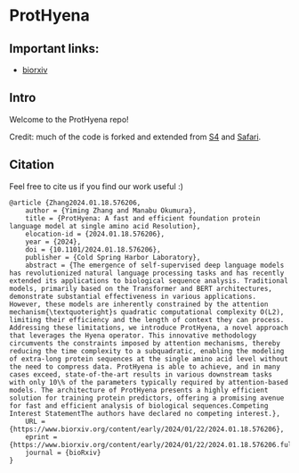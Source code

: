 # ProtHyena


## Important links:  
- [biorxiv](https://www.biorxiv.org/content/10.1101/2024.01.18.576206v1)  

## Intro

Welcome to the ProtHyena repo! 


  
Credit: much of the code is forked and extended from [S4](https://github.com/HazyResearch/state-spaces) and [Safari](https://github.com/HazyResearch/safari).


## Citation

Feel free to cite us if you find our work useful :)  
```
@article {Zhang2024.01.18.576206,
	author = {Yiming Zhang and Manabu Okumura},
	title = {ProtHyena: A fast and efficient foundation protein language model at single amino acid Resolution},
	elocation-id = {2024.01.18.576206},
	year = {2024},
	doi = {10.1101/2024.01.18.576206},
	publisher = {Cold Spring Harbor Laboratory},
	abstract = {The emergence of self-supervised deep language models has revolutionized natural language processing tasks and has recently extended its applications to biological sequence analysis. Traditional models, primarily based on the Transformer and BERT architectures, demonstrate substantial effectiveness in various applications. However, these models are inherently constrained by the attention mechanism{\textquoteright}s quadratic computational complexity O(L2), limiting their efficiency and the length of context they can process. Addressing these limitations, we introduce ProtHyena, a novel approach that leverages the Hyena operator. This innovative methodology circumvents the constraints imposed by attention mechanisms, thereby reducing the time complexity to a subquadratic, enabling the modeling of extra-long protein sequences at the single amino acid level without the need to compress data. ProtHyena is able to achieve, and in many cases exceed, state-of-the-art results in various downstream tasks with only 10\% of the parameters typically required by attention-based models. The architecture of ProtHyena presents a highly efficient solution for training protein predictors, offering a promising avenue for fast and efficient analysis of biological sequences.Competing Interest StatementThe authors have declared no competing interest.},
	URL = {https://www.biorxiv.org/content/early/2024/01/22/2024.01.18.576206},
	eprint = {https://www.biorxiv.org/content/early/2024/01/22/2024.01.18.576206.full.pdf},
	journal = {bioRxiv}
}

```
